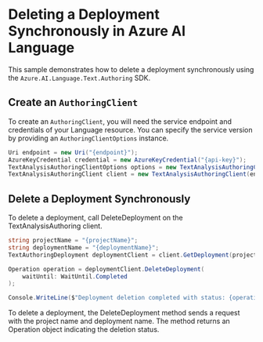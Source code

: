 # Deleting a Deployment Synchronously in Azure AI Language

This sample demonstrates how to delete a deployment synchronously using the `Azure.AI.Language.Text.Authoring` SDK.

## Create an `AuthoringClient`

To create an `AuthoringClient`, you will need the service endpoint and credentials of your Language resource. You can specify the service version by providing an `AuthoringClientOptions` instance.

```C# Snippet:CreateTextAuthoringClientForSpecificApiVersion
Uri endpoint = new Uri("{endpoint}");
AzureKeyCredential credential = new AzureKeyCredential("{api-key}");
TextAnalysisAuthoringClientOptions options = new TextAnalysisAuthoringClientOptions(TextAnalysisAuthoringClientOptions.ServiceVersion.V2025_05_15_Preview);
TextAnalysisAuthoringClient client = new TextAnalysisAuthoringClient(endpoint, credential, options);
```

## Delete a Deployment Synchronously

To delete a deployment, call DeleteDeployment on the TextAnalysisAuthoring client.

```C# Snippet:Sample13_TextAuthoring_DeleteDeployment
string projectName = "{projectName}";
string deploymentName = "{deploymentName}";
TextAuthoringDeployment deploymentClient = client.GetDeployment(projectName, deploymentName);

Operation operation = deploymentClient.DeleteDeployment(
    waitUntil: WaitUntil.Completed
);

Console.WriteLine($"Deployment deletion completed with status: {operation.GetRawResponse().Status}");
```

To delete a deployment, the DeleteDeployment method sends a request with the project name and deployment name. The method returns an Operation object indicating the deletion status.
